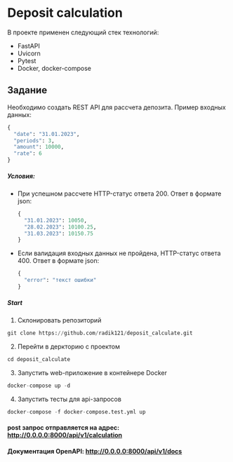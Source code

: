# Deposit calculation

В проекте применен следующий стек технологий:
- FastAPI
- Uvicorn
- Pytest
- Docker, docker-compose


## Задание
Необходимо создать REST API для рассчета депозита.
Пример входных данных:
  ```python
  {
    "date": "31.01.2023",
    "periods": 3,
    "amount": 10000,
    "rate": 6
  }
  ```


##### Условия:
- При успешном рассчете HTTP-статус ответа 200.
  Ответ в формате json:
  ```python
  {
    "31.01.2023": 10050,
    "28.02.2023": 10100.25,
    "31.03.2023": 10150.75
  }
  ```
- Если валидация входных данных не пройдена, HTTP-статус ответа 400.
  Ответ в формате json:
  ```python
  {
    "error": "текст ошибки"
  }
  ```

##### Start

1. Склонировать репозиторий

```python
git clone https://github.com/radik121/deposit_calculate.git
```

2. Перейти в деркторию с проектом

```python
cd deposit_calculate
```

3. Запустить web-приложение в контейнере Docker

```python
docker-compose up -d
```

4. Запустить тесты для api-запросов

```python
docker-compose -f docker-compose.test.yml up
```
 #### post запрос отправляется на адрес: http://0.0.0.0:8000/api/v1/calculation
 #### Документация OpenAPI: http://0.0.0.0:8000/api/v1/docs